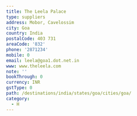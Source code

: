```yaml
---
title: The Leela Palace
type: suppliers
address: Mobor, Cavelossim
city: Goa
country: India
postalCode: 403 731
areaCode: '832'
phone: '2871234'
mobile: 0
email: leela@goa1.dot.net.in
www: www.theleela.com
note: ''
bookThrough: 0
currency: INR
gstType: 0
path: /destinations/india/states/goa/cities/goa/
category:
  - H
---
```


